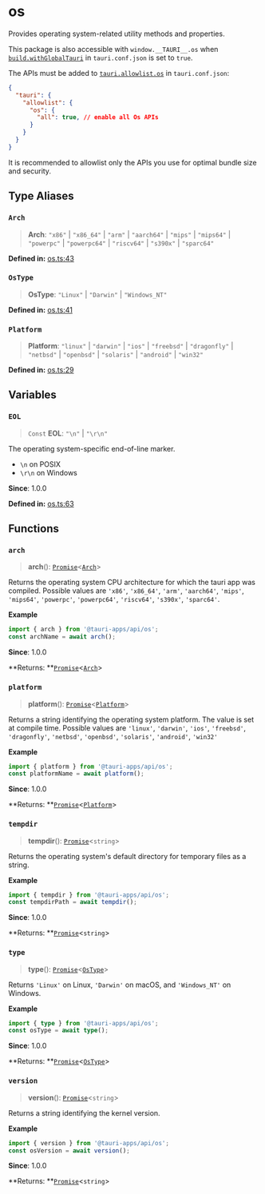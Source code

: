 # os

Provides operating system-related utility methods and properties.

This package is also accessible with `window.__TAURI__.os` when [`build.withGlobalTauri`](https://tauri.app/v1/api/config/#buildconfig.withglobaltauri) in `tauri.conf.json` is set to `true`.

The APIs must be added to [`tauri.allowlist.os`](https://tauri.app/v1/api/config/#allowlistconfig.os) in `tauri.conf.json`:
```json
{
  "tauri": {
    "allowlist": {
      "os": {
        "all": true, // enable all Os APIs
      }
    }
  }
}
```
It is recommended to allowlist only the APIs you use for optimal bundle size and security.

## Type Aliases

### `Arch`

>  **Arch**: `"x86"` \| `"x86_64"` \| `"arm"` \| `"aarch64"` \| `"mips"` \| `"mips64"` \| `"powerpc"` \| `"powerpc64"` \| `"riscv64"` \| `"s390x"` \| `"sparc64"`

**Defined in:** [os.ts:43](https://github.com/tauri-apps/tauri/blob/57c6bf0/tooling/api/src/os.ts#L43)

### `OsType`

>  **OsType**: `"Linux"` \| `"Darwin"` \| `"Windows_NT"`

**Defined in:** [os.ts:41](https://github.com/tauri-apps/tauri/blob/57c6bf0/tooling/api/src/os.ts#L41)

### `Platform`

>  **Platform**: `"linux"` \| `"darwin"` \| `"ios"` \| `"freebsd"` \| `"dragonfly"` \| `"netbsd"` \| `"openbsd"` \| `"solaris"` \| `"android"` \| `"win32"`

**Defined in:** [os.ts:29](https://github.com/tauri-apps/tauri/blob/57c6bf0/tooling/api/src/os.ts#L29)

## Variables

### `EOL`

> `Const` **EOL**: `"\n"` \| `"\r\n"`

The operating system-specific end-of-line marker.
- `\n` on POSIX
- `\r\n` on Windows

**Since**: 1.0.0

**Defined in:** [os.ts:63](https://github.com/tauri-apps/tauri/blob/57c6bf0/tooling/api/src/os.ts#L63)

## Functions

### `arch`

> **arch**(): [`Promise`]( https://developer.mozilla.org/en-US/docs/Web/JavaScript/Reference/Global_Objects/Promise )<[`Arch`](os.md#arch)\>

Returns the operating system CPU architecture for which the tauri app was compiled.
Possible values are `'x86'`, `'x86_64'`, `'arm'`, `'aarch64'`, `'mips'`, `'mips64'`, `'powerpc'`, `'powerpc64'`, `'riscv64'`, `'s390x'`, `'sparc64'`.

**Example**

```typescript
import { arch } from '@tauri-apps/api/os';
const archName = await arch();
```

**Since**: 1.0.0

**Returns: **[`Promise`]( https://developer.mozilla.org/en-US/docs/Web/JavaScript/Reference/Global_Objects/Promise )<[`Arch`](os.md#arch)\>

### `platform`

> **platform**(): [`Promise`]( https://developer.mozilla.org/en-US/docs/Web/JavaScript/Reference/Global_Objects/Promise )<[`Platform`](os.md#platform)\>

Returns a string identifying the operating system platform.
The value is set at compile time. Possible values are `'linux'`, `'darwin'`, `'ios'`, `'freebsd'`, `'dragonfly'`, `'netbsd'`, `'openbsd'`, `'solaris'`, `'android'`, `'win32'`

**Example**

```typescript
import { platform } from '@tauri-apps/api/os';
const platformName = await platform();
```

**Since**: 1.0.0

**Returns: **[`Promise`]( https://developer.mozilla.org/en-US/docs/Web/JavaScript/Reference/Global_Objects/Promise )<[`Platform`](os.md#platform)\>

### `tempdir`

> **tempdir**(): [`Promise`]( https://developer.mozilla.org/en-US/docs/Web/JavaScript/Reference/Global_Objects/Promise )<`string`\>

Returns the operating system's default directory for temporary files as a string.

**Example**

```typescript
import { tempdir } from '@tauri-apps/api/os';
const tempdirPath = await tempdir();
```

**Since**: 1.0.0

**Returns: **[`Promise`]( https://developer.mozilla.org/en-US/docs/Web/JavaScript/Reference/Global_Objects/Promise )<`string`\>

### `type`

> **type**(): [`Promise`]( https://developer.mozilla.org/en-US/docs/Web/JavaScript/Reference/Global_Objects/Promise )<[`OsType`](os.md#ostype)\>

Returns `'Linux'` on Linux, `'Darwin'` on macOS, and `'Windows_NT'` on Windows.

**Example**

```typescript
import { type } from '@tauri-apps/api/os';
const osType = await type();
```

**Since**: 1.0.0

**Returns: **[`Promise`]( https://developer.mozilla.org/en-US/docs/Web/JavaScript/Reference/Global_Objects/Promise )<[`OsType`](os.md#ostype)\>

### `version`

> **version**(): [`Promise`]( https://developer.mozilla.org/en-US/docs/Web/JavaScript/Reference/Global_Objects/Promise )<`string`\>

Returns a string identifying the kernel version.

**Example**

```typescript
import { version } from '@tauri-apps/api/os';
const osVersion = await version();
```

**Since**: 1.0.0

**Returns: **[`Promise`]( https://developer.mozilla.org/en-US/docs/Web/JavaScript/Reference/Global_Objects/Promise )<`string`\>
